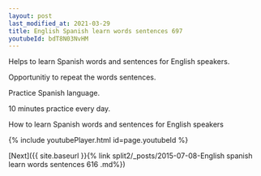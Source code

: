 ```yaml
---
layout: post
last_modified_at: 2021-03-29
title: English Spanish learn words sentences 697 
youtubeId: bdT8N03NvHM
---
```

 
 
Helps to learn Spanish words and sentences for English speakers.

Opportunitiy to repeat the words sentences. 

Practice Spanish language. 
 
10 minutes practice every day. 
 
How to learn Spanish words and sentences for English speakers 
 
{% include youtubePlayer.html id=page.youtubeId %}
 
 
[Next]({{ site.baseurl }}{% link  split2/_posts/2015-07-08-English spanish learn words sentences 616 .md%})
 
